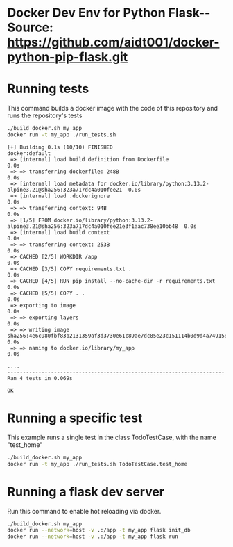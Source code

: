 
# Docker Dev Env for Python Flask-- Source: https://github.com/aidt001/docker-python-pip-flask.git

# Running tests

This command builds a docker image with the code of this repository and runs the repository's tests

```sh
./build_docker.sh my_app
docker run -t my_app ./run_tests.sh
```

```
[+] Building 0.1s (10/10) FINISHED                                                            docker:default
 => [internal] load build definition from Dockerfile                                                    0.0s
 => => transferring dockerfile: 248B                                                                    0.0s
 => [internal] load metadata for docker.io/library/python:3.13.2-alpine3.21@sha256:323a717dc4a010fee21  0.0s
 => [internal] load .dockerignore                                                                       0.0s
 => => transferring context: 94B                                                                        0.0s
 => [1/5] FROM docker.io/library/python:3.13.2-alpine3.21@sha256:323a717dc4a010fee21e3f1aac738ee10bb48  0.0s
 => [internal] load build context                                                                       0.0s
 => => transferring context: 253B                                                                       0.0s
 => CACHED [2/5] WORKDIR /app                                                                           0.0s
 => CACHED [3/5] COPY requirements.txt .                                                                0.0s
 => CACHED [4/5] RUN pip install --no-cache-dir -r requirements.txt                                     0.0s
 => CACHED [5/5] COPY . .                                                                               0.0s
 => exporting to image                                                                                  0.0s
 => => exporting layers                                                                                 0.0s
 => => writing image sha256:4e6c980fbf83b2131359af3d3730e61c89ae7dc85e23c151114b0d9d4a749158            0.0s
 => => naming to docker.io/library/my_app                                                               0.0s

....
----------------------------------------------------------------------
Ran 4 tests in 0.069s

OK
```
# Running a specific test

This example runs a single test in the class TodoTestCase, with the name "test_home"

```sh
./build_docker.sh my_app
docker run -t my_app ./run_tests.sh TodoTestCase.test_home
```

# Running a flask dev server

Run this command to enable hot reloading via docker.

```sh
./build_docker.sh my_app
docker run --network=host -v .:/app -t my_app flask init_db
docker run --network=host -v .:/app -t my_app flask run
```
